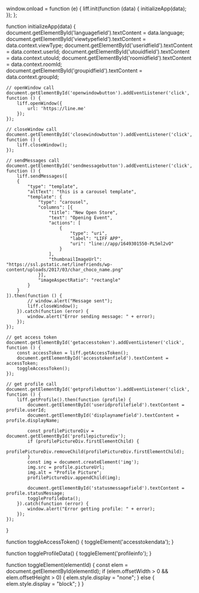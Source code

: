 window.onload = function (e) {
    liff.init(function (data) {
        initializeApp(data);
    });
};

function initializeApp(data) {
    document.getElementById('languagefield').textContent = data.language;
    document.getElementById('viewtypefield').textContent = data.context.viewType;
    document.getElementById('useridfield').textContent = data.context.userId;
    document.getElementById('utouidfield').textContent = data.context.utouId;
    document.getElementById('roomidfield').textContent = data.context.roomId;
    document.getElementById('groupidfield').textContent = data.context.groupId;

    // openWindow call
    document.getElementById('openwindowbutton').addEventListener('click', function () {
        liff.openWindow({
            url: 'https://line.me'
        });
    });

    // closeWindow call
    document.getElementById('closewindowbutton').addEventListener('click', function () {
        liff.closeWindow();
    });

    // sendMessages call
    document.getElementById('sendmessagebutton').addEventListener('click', function () {
        liff.sendMessages([
        {
            "type": "template",
            "altText": "this is a carousel template",
            "template": {
                "type": "carousel",
                "columns": [{
                    "title": "New Open Store",
                    "text": "Opening Event",
                    "actions": [
                        {
                            "type": "uri",
                            "label": "LIFF APP",
                            "uri": "line://app/1649301550-PL5ml2vO"
                        }
                    ],
                    "thumbnailImageUrl": "https://ssl.pstatic.net/linefriends/wp-content/uploads/2017/03/char_choco_name.png"
                }],
                "imageAspectRatio": "rectangle"
            }
        }
    ]).then(function () {
            // window.alert("Message sent");
            liff.closeWindow();
        }).catch(function (error) {
            window.alert("Error sending message: " + error);
        });
    });

    // get access token
    document.getElementById('getaccesstoken').addEventListener('click', function () {
        const accessToken = liff.getAccessToken();
        document.getElementById('accesstokenfield').textContent = accessToken;
        toggleAccessToken();
    });

    // get profile call
    document.getElementById('getprofilebutton').addEventListener('click', function () {
        liff.getProfile().then(function (profile) {
            document.getElementById('useridprofilefield').textContent = profile.userId;
            document.getElementById('displaynamefield').textContent = profile.displayName;

            const profilePictureDiv = document.getElementById('profilepicturediv');
            if (profilePictureDiv.firstElementChild) {
                profilePictureDiv.removeChild(profilePictureDiv.firstElementChild);
            }
            const img = document.createElement('img');
            img.src = profile.pictureUrl;
            img.alt = "Profile Picture";
            profilePictureDiv.appendChild(img);

            document.getElementById('statusmessagefield').textContent = profile.statusMessage;
            toggleProfileData();
        }).catch(function (error) {
            window.alert("Error getting profile: " + error);
        });
    });
}

function toggleAccessToken() {
    toggleElement('accesstokendata');
}

function toggleProfileData() {
    toggleElement('profileinfo');
}

function toggleElement(elementId) {
    const elem = document.getElementById(elementId);
    if (elem.offsetWidth > 0 && elem.offsetHeight > 0) {
        elem.style.display = "none";
    } else {
        elem.style.display = "block";
    }
}
